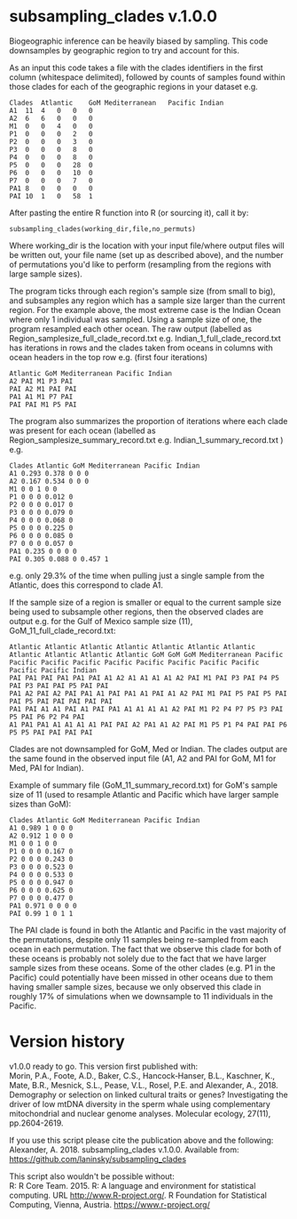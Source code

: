 # subsampling_clades v.1.0.0
Biogeographic inference can be heavily biased by sampling. This code downsamples by geographic region to try and account for this.

As an input this code takes a file with the clades identifiers in the first column (whitespace delimited), followed by counts of samples found within those clades for each of the geographic regions in your dataset e.g.
```
Clades	Atlantic	GoM	Mediterranean	Pacific	Indian
A1	11	4	0	0	0
A2	6	6	0	0	0
M1	0	0	4	0	0
P1	0	0	0	2	0
P2	0	0	0	3	0
P3	0	0	0	8	0
P4	0	0	0	8	0
P5	0	0	0	28	0
P6	0	0	0	10	0
P7	0	0	0	7	0
PA1	8	0	0	0	0
PAI	10	1	0	58	1
```

After pasting the entire R function into R (or sourcing it), call it by:
```
subsampling_clades(working_dir,file,no_permuts)
```
Where working_dir is the location with your input file/where output files will be written out, your file name (set up as described above), and the number of permutations you'd like to perform (resampling from the regions with large sample sizes).

The program ticks through each region's sample size (from small to big), and subsamples any region which has a sample size larger than the current region. For the example above, the most extreme case is the Indian Ocean where only 1 individual was sampled. Using a sample size of one, the program resampled each other ocean. The raw output (labelled as Region_samplesize_full_clade_record.txt e.g. Indian_1_full_clade_record.txt has iterations in rows and the clades taken from oceans in columns with ocean headers in the top row e.g. (first four iterations)
```
Atlantic GoM Mediterranean Pacific Indian
A2 PAI M1 P3 PAI
PAI A2 M1 PAI PAI
PA1 A1 M1 P7 PAI
PAI PAI M1 P5 PAI
```
The program also summarizes the proportion of iterations where each clade was present for each ocean (labelled as Region_samplesize_summary_record.txt e.g. Indian_1_summary_record.txt ) e.g.
```
Clades Atlantic GoM Mediterranean Pacific Indian
A1 0.293 0.378 0 0 0
A2 0.167 0.534 0 0 0
M1 0 0 1 0 0
P1 0 0 0 0.012 0
P2 0 0 0 0.017 0
P3 0 0 0 0.079 0
P4 0 0 0 0.068 0
P5 0 0 0 0.225 0
P6 0 0 0 0.085 0
P7 0 0 0 0.057 0
PA1 0.235 0 0 0 0
PAI 0.305 0.088 0 0.457 1
```
e.g. only 29.3% of the time when pulling just a single sample from the Atlantic, does this correspond to clade A1.

If the sample size of a region is smaller or equal to the current sample size being used to subsample other regions, then the observed clades are output e.g. for the Gulf of Mexico sample size (11), GoM_11_full_clade_record.txt:
```
Atlantic Atlantic Atlantic Atlantic Atlantic Atlantic Atlantic Atlantic Atlantic Atlantic Atlantic GoM GoM GoM Mediterranean Pacific Pacific Pacific Pacific Pacific Pacific Pacific Pacific Pacific Pacific Pacific Indian
PAI PA1 PAI PA1 PA1 PAI A1 A2 A1 A1 A1 A1 A2 PAI M1 PAI P3 PAI P4 P5 PAI P3 PAI PAI P5 PAI PAI
PA1 A2 PAI A2 PAI PA1 A1 PAI PA1 A1 PAI A1 A2 PAI M1 PAI P5 PAI P5 PAI PAI P5 PAI PAI PAI PAI PAI
PA1 PAI A1 A1 PAI A1 PAI PA1 A1 A1 A1 A1 A2 PAI M1 P2 P4 P7 P5 P3 PAI P5 PAI P6 P2 P4 PAI
A1 PA1 PA1 A1 A1 A1 A1 PAI PAI A2 PA1 A1 A2 PAI M1 P5 P1 P4 PAI PAI P6 P5 P5 PAI PAI PAI PAI
```
Clades are not downsampled for GoM, Med or Indian. The clades output are the same found in the observed input file (A1, A2 and PAI for GoM, M1 for Med, PAI for Indian).

Example of summary file (GoM_11_summary_record.txt) for GoM's sample size of 11 (used to resample Atlantic and Pacific which have larger sample sizes than GoM):
```
Clades Atlantic GoM Mediterranean Pacific Indian
A1 0.989 1 0 0 0
A2 0.912 1 0 0 0
M1 0 0 1 0 0
P1 0 0 0 0.167 0
P2 0 0 0 0.243 0
P3 0 0 0 0.523 0
P4 0 0 0 0.533 0
P5 0 0 0 0.947 0
P6 0 0 0 0.625 0
P7 0 0 0 0.477 0
PA1 0.971 0 0 0 0
PAI 0.99 1 0 1 1
```
The PAI clade is found in both the Atlantic and Pacific in the vast majority of the permutations, despite only 11 samples being re-sampled from each ocean in each permutation. The fact that we observe this clade for both of these oceans is probably not solely due to the fact that we have larger sample sizes from these oceans. Some of the other clades (e.g. P1 in the Pacific) could potentially have been missed in other oceans due to them having smaller sample sizes, because we only observed this clade in roughly 17% of simulations when we downsample to 11 individuals in the Pacific.

# Version history
v1.0.0 ready to go. This version first published with:  
Morin, P.A., Foote, A.D., Baker, C.S., Hancock‐Hanser, B.L., Kaschner, K., Mate, B.R., Mesnick, S.L., Pease, V.L., Rosel, P.E. and Alexander, A., 2018. Demography or selection on linked cultural traits or genes? Investigating the driver of low mtDNA diversity in the sperm whale using complementary mitochondrial and nuclear genome analyses. Molecular ecology, 27(11), pp.2604-2619.

If you use this script please cite the publication above and the following:  
Alexander, A. 2018. subsampling_clades v.1.0.0. Available from: https://github.com/laninsky/subsampling_clades

This script also wouldn't be possible without:  
R: R Core Team. 2015. R: A language and environment for statistical computing. URL http://www.R-project.org/. R Foundation for Statistical Computing, Vienna, Austria. https://www.r-project.org/
